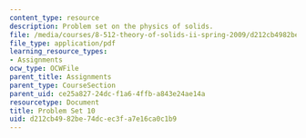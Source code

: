 ```yaml
---
content_type: resource
description: Problem set on the physics of solids.
file: /media/courses/8-512-theory-of-solids-ii-spring-2009/d212cb4982be74dcec3fa7e16ca0c1b9_MIT8_512s09_2004_pset10.pdf
file_type: application/pdf
learning_resource_types:
- Assignments
ocw_type: OCWFile
parent_title: Assignments
parent_type: CourseSection
parent_uid: ce25a827-24dc-f1a6-4ffb-a843e24ae14a
resourcetype: Document
title: Problem Set 10
uid: d212cb49-82be-74dc-ec3f-a7e16ca0c1b9
---
```

